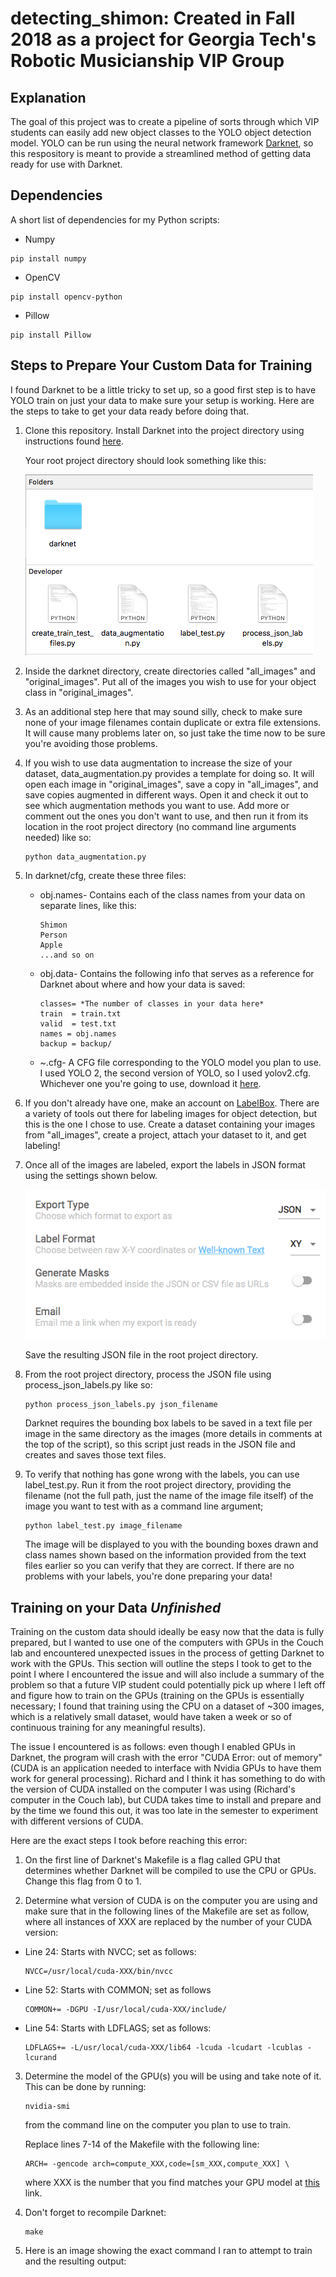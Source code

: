 # detecting_shimon: Created in Fall 2018 as a project for Georgia Tech's Robotic Musicianship VIP Group

## Explanation
The goal of this project was to create a pipeline of sorts through which VIP students can easily add new object classes to the YOLO object detection model. YOLO can be run using the neural network framework [Darknet](https://github.com/pjreddie/darknet), so this respository is meant to provide a streamlined method of getting data ready for use with Darknet.

## Dependencies
A short list of dependencies for my Python scripts:
* Numpy
```
pip install numpy
```
* OpenCV
```
pip install opencv-python
```
* Pillow
```
pip install Pillow
```

## Steps to Prepare Your Custom Data for Training

I found Darknet to be a little tricky to set up, so a good first step is to have YOLO train on just your data to make sure your setup is working. Here are the steps to take to get your data ready before doing that.

1. Clone this repository. Install Darknet into the project directory using instructions found [here](https://pjreddie.com/darknet/install/).

   Your root project directory should look something like this:
   
   ![alt text](https://github.com/kmorris72/detecting_shimon/blob/master/readme_images/root_project_directory.png)

2. Inside the darknet directory, create directories called "all_images" and "original_images". Put all of the images you wish to use for your object class in "original_images".

3. As an additional step here that may sound silly, check to make sure none of your image filenames contain duplicate or extra file extensions. It will cause many problems later on, so just take the time now to be sure you're avoiding those problems.

4. If you wish to use data augmentation to increase the size of your dataset, data_augmentation.py provides a template for doing so. It will open each image in "original_images", save a copy in "all_images", and save copies augmented in different ways. Open it and check it out to see which augmentation methods you want to use. Add more or comment out the ones you don't want to use, and then run it from its location in the root project directory (no command line arguments needed) like so:
   ```
   python data_augmentation.py
   ```
   
5. In darknet/cfg, create these three files:
   * obj.names- Contains each of the class names from your data on separate lines, like this:
     ```
     Shimon
     Person
     Apple
     ...and so on
     ```
     
   * obj.data- Contains the following info that serves as a reference for Darknet about where and how your data is saved:
     ```
     classes= *The number of classes in your data here*  
     train  = train.txt  
     valid  = test.txt  
     names = obj.names  
     backup = backup/
     ```
   * ~.cfg- A CFG file corresponding to the YOLO model you plan to use. I used YOLO 2, the second version of YOLO, so I used yolov2.cfg. Whichever one you're going to use, download it [here](https://pjreddie.com/darknet/yolo/).

6. If you don't already have one, make an account on [LabelBox](https://www.labelbox.com). There are a variety of tools out there for labeling images for object detection, but this is the one I chose to use. Create a dataset containing your images from "all_images", create a project, attach your dataset to it, and get labeling!

7. Once all of the images are labeled, export the labels in JSON format using the settings shown below.

   ![alt text](https://github.com/kmorris72/detecting_shimon/blob/master/readme_images/labelbox_export_settings.png)
   
   Save the resulting JSON file in the root project directory.
   
8. From the root project directory, process the JSON file using process_json_labels.py like so:
   ```
   python process_json_labels.py json_filename
   ```
   Darknet requires the bounding box labels to be saved in a text file per image in the same directory as the images (more details in comments at the top of the script), so this script just reads in the JSON file and creates and saves those text files.
   
9. To verify that nothing has gone wrong with the labels, you can use label_test.py. Run it from the root project directory, providing the filename (not the full path, just the name of the image file itself) of the image you want to test with as a command line argument;
   ```
   python label_test.py image_filename
   ```
   The image will be displayed to you with the bounding boxes drawn and class names shown based on the information provided from the text files earlier so you can verify that they are correct. If there are no problems with your labels, you're done preparing your data!

## Training on your Data ***Unfinished***

Training on the custom data should ideally be easy now that the data is fully prepared, but I wanted to use one of the computers with GPUs in the Couch lab and encountered unexpected issues in the process of getting Darknet to work with the GPUs. This section will outline the steps I took to get to the point I where I encountered the issue and will also include a summary of the problem so that a future VIP student could potentially pick up where I left off and figure how to train on the GPUs (training on the GPUs is essentially necessary; I found that training using the CPU on a dataset of ~300 images, which is a relatively small dataset, would have taken a week or so of continuous training for any meaningful results).

The issue I encountered is as follows: even though I enabled GPUs in Darknet, the program will crash with the error "CUDA Error: out of memory" (CUDA is an application needed to interface with Nvidia GPUs to have them work for general processing). Richard and I think it has something to do with the version of CUDA installed on the computer I was using (Richard's computer in the Couch lab), but CUDA takes time to install and prepare and by the time we found this out, it was too late in the semester to experiment with different versions of CUDA.

Here are the exact steps I took before reaching this error:

1. On the first line of Darknet's Makefile is a flag called GPU that determines whether Darknet will be compiled to use the CPU or GPUs. Change this flag from 0 to 1.

2. Determine what version of CUDA is on the computer you are using and make sure that in the following lines of the Makefile are set as follow, where all instances of XXX are replaced by the number of your CUDA version:

  * Line 24: Starts with NVCC; set as follows:
    ```
    NVCC=/usr/local/cuda-XXX/bin/nvcc
    ```
    
  * Line 52: Starts with COMMON; set as follows
    ```
    COMMON+= -DGPU -I/usr/local/cuda-XXX/include/
    ```
    
  * Line 54: Starts with LDFLAGS; set as follows:
    ```
    LDFLAGS+= -L/usr/local/cuda-XXX/lib64 -lcuda -lcudart -lcublas -lcurand
    ```
    
3. Determine the model of the GPU(s) you will be using and take note of it. This can be done by running:
    ```
    nvidia-smi
    ```
    from the command line on the computer you plan to use to train.
   
    Replace lines 7-14 of the Makefile with the following line:
    ```
    ARCH= -gencode arch=compute_XXX,code=[sm_XXX,compute_XXX] \
    ```
    where XXX is the number that you find matches your GPU model at [this](http://arnon.dk/matching-sm-architectures-arch-and-gencode-for-various-nvidia-cards/) link.

4. Don't forget to recompile Darknet:
    ```
    make
    ```

5. Here is an image showing the exact command I ran to attempt to train and the resulting output:
